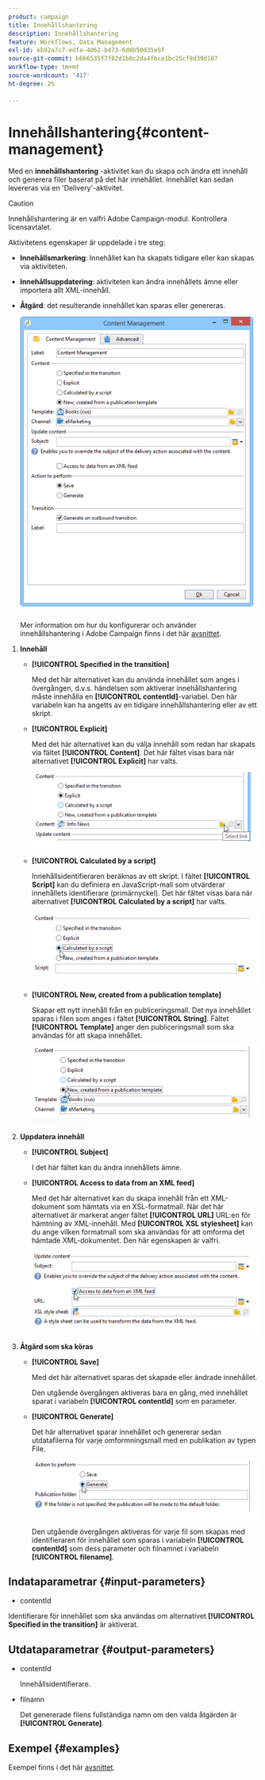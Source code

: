 ```yaml
---
product: campaign
title: Innehållshantering
description: Innehållshantering
feature: Workflows, Data Management
exl-id: eb92a7c7-edfa-4062-b473-6d8b50d35e5f
source-git-commit: b666535f7f82d1b8c2da4fbce1bc25cf8d39d187
workflow-type: tm+mt
source-wordcount: '417'
ht-degree: 2%

---
```


# Innehållshantering{#content-management}



Med en **innehållshantering** -aktivitet kan du skapa och ändra ett innehåll och generera filer baserat på det här innehållet. Innehållet kan sedan levereras via en &#39;Delivery&#39;-aktivitet.

>[!CAUTION]
>
>Innehållshantering är en valfri Adobe Campaign-modul. Kontrollera licensavtalet.

Aktivitetens egenskaper är uppdelade i tre steg:

* **Innehållsmarkering**: Innehållet kan ha skapats tidigare eller kan skapas via aktiviteten.
* **Innehållsuppdatering**: aktiviteten kan ändra innehållets ämne eller importera allt XML-innehåll.
* **Åtgärd**: det resulterande innehållet kan sparas eller genereras.

  ![](assets/content_mgmt_edit.png)

  Mer information om hur du konfigurerar och använder innehållshantering i Adobe Campaign finns i det här [avsnittet](../../delivery/using/about-content-management.md).

1. **Innehåll**

   * **[!UICONTROL Specified in the transition]**

     Med det här alternativet kan du använda innehållet som anges i övergången, d.v.s. händelsen som aktiverar innehållshantering måste innehålla en **[!UICONTROL contentId]**-variabel. Den här variabeln kan ha angetts av en tidigare innehållshantering eller av ett skript.

   * **[!UICONTROL Explicit]**

     Med det här alternativet kan du välja innehåll som redan har skapats via fältet **[!UICONTROL Content]**. Det här fältet visas bara när alternativet **[!UICONTROL Explicit]** har valts.

     ![](assets/content_mgmt_explicit.png)

   * **[!UICONTROL Calculated by a script]**

     Innehållsidentifieraren beräknas av ett skript. I fältet **[!UICONTROL Script]** kan du definiera en JavaScript-mall som utvärderar innehållets identifierare (primärnyckel). Det här fältet visas bara när alternativet **[!UICONTROL Calculated by a script]** har valts.

     ![](assets/content_mgmt_script.png)

   * **[!UICONTROL New, created from a publication template]**

     Skapar ett nytt innehåll från en publiceringsmall. Det nya innehållet sparas i filen som anges i fältet **[!UICONTROL String]**. Fältet **[!UICONTROL Template]** anger den publiceringsmall som ska användas för att skapa innehållet.

     ![](assets/content_mgmt_new.png)

1. **Uppdatera innehåll**

   * **[!UICONTROL Subject]**

     I det här fältet kan du ändra innehållets ämne.

   * **[!UICONTROL Access to data from an XML feed]**

     Med det här alternativet kan du skapa innehåll från ett XML-dokument som hämtats via en XSL-formatmall. När det här alternativet är markerat anger fältet **[!UICONTROL URL]** URL:en för hämtning av XML-innehåll. Med **[!UICONTROL XSL stylesheet]** kan du ange vilken formatmall som ska användas för att omforma det hämtade XML-dokumentet. Den här egenskapen är valfri.

     ![](assets/content_mgmt_xmlcontent.png)

1. **Åtgärd som ska köras**

   * **[!UICONTROL Save]**

     Med det här alternativet sparas det skapade eller ändrade innehållet.

     Den utgående övergången aktiveras bara en gång, med innehållet sparat i variabeln **[!UICONTROL contentId]** som en parameter.

   * **[!UICONTROL Generate]**

     Det här alternativet sparar innehållet och genererar sedan utdatafilerna för varje omformningsmall med en publikation av typen File.

     ![](assets/content_mgmt_generate.png)

     Den utgående övergången aktiveras för varje fil som skapas med identifieraren för innehållet som sparas i variabeln **[!UICONTROL contentId]** som dess parameter och filnamnet i variabeln **[!UICONTROL filename]**.

## Indataparametrar {#input-parameters}

* contentId

Identifierare för innehållet som ska användas om alternativet **[!UICONTROL Specified in the transition]** är aktiverat.

## Utdataparametrar {#output-parameters}

* contentId

  Innehållsidentifierare.

* filnamn

  Det genererade filens fullständiga namn om den valda åtgärden är **[!UICONTROL Generate]**.

## Exempel {#examples}

Exempel finns i det här [avsnittet](../../delivery/using/automating-via-workflows.md#examples).
